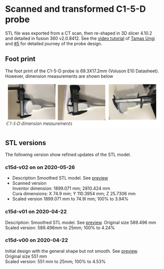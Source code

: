 # Scanned and transformed C1-5-D probe
STL file was exported from a CT scan, then re-shaped in 3D slicer 4.10.2 and detailed in fusion 360 v2.0.8412. 
See the [video tutorial](https://1drv.ms/v/s!AhiABcbe1DBygotebJEY-OcNV2cXPg) of [Tamas Ungi](https://github.com/PlusToolkit/PlusModelCatalog/issues/5#issuecomment-374652394)
and [#5](https://github.com/gift-surg/us-needle-tracking-verification/issues/5) for detailed journey of the probe design.

## Foot print 
The foot print of the C1-5-D probe is 69.3X17.2mm (Voluson E10 Datasheet). However, dimension measurements are shown below
![fig](c15d-dimensions-2020-07-21.PNG)

## STL versions
The following version show refined updates of the STL model.
### c15d-v02 on on 2020-05-26
* Description
Smoothed STL model. See [preview](https://github.com/gift-surg/us-needle-tracking-verification/issues/5#issuecomment-634076662)
* Scanned version   
Inventor dimension: 1899.071 mm; 2810.424 mm   
Cura dimensions: X 74.9 mm; Y 110.3954 mm; Z 25.7306 mm  
* Scaled version 
1899.071 mm to 74.9l mm; 100% to 3.94%

### c15d-v01 on 2020-04-22
Description: Smoothed STL model. See [preview](https://github.com/gift-surg/us-needle-tracking-verification/issues/5#issuecomment-630017725). 
Original size 589.496 mm  
Scaled version: 589.496mm to 25mm; 100% to 4.24%  

### c15d-v00 on 2020-04-22
Initial design with the general shape but not smooth. See [preview](https://github.com/gift-surg/us-needle-tracking-verification/issues/5#issuecomment-617819011).  
Original size 551 mm  
Scaled version: 551 mm to 25mm; 100% to 4.53%
